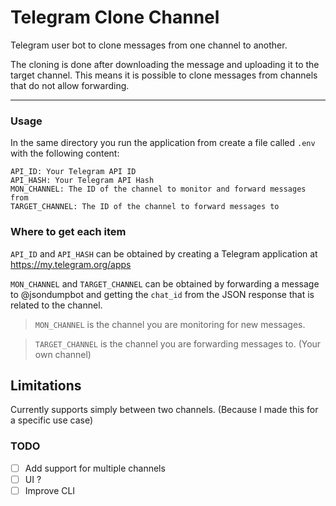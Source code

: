 # Telegram Clone Channel

Telegram user bot to clone messages from one channel to another.

The cloning is done after downloading the message and uploading it to the target channel. This means it is possible to
clone messages from channels that do not allow forwarding.

---

### Usage

In the same directory you run the application from create a file called `.env` with the following content:

```
API_ID: Your Telegram API ID
API_HASH: Your Telegram API Hash
MON_CHANNEL: The ID of the channel to monitor and forward messages from
TARGET_CHANNEL: The ID of the channel to forward messages to
```

### Where to get each item

`API_ID` and `API_HASH` can be obtained by creating a Telegram application at https://my.telegram.org/apps

`MON_CHANNEL` and `TARGET_CHANNEL` can be obtained by forwarding a message to @jsondumpbot and getting the `chat_id`
from the JSON response that is related to the channel.

> `MON_CHANNEL` is the channel you are monitoring for new messages.

> `TARGET_CHANNEL` is the channel you are forwarding messages to. (Your own channel)

## Limitations

Currently supports simply between two channels. (Because I made this for a specific use case)

### TODO
- [ ] Add support for multiple channels
- [ ] UI ?
- [ ] Improve CLI